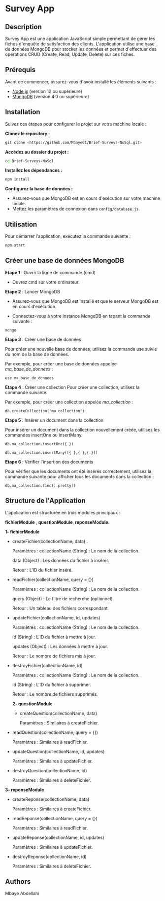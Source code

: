 # Survey App

## Description

Survey App est une application JavaScript simple permettant de gérer les fiches d'enquête de satisfaction des clients. L'application utilise une base de données MongoDB pour stocker les données et permet d'effectuer des opérations CRUD (Create, Read, Update, Delete) sur ces fiches.

## Prérequis

Avant de commencer, assurez-vous d'avoir installé les éléments suivants :

- [Node.js](https://nodejs.org/) (version 12 ou supérieure)
- [MongoDB](https://www.mongodb.com/try/download/community) (version 4.0 ou supérieure)

## Installation

Suivez ces étapes pour configurer le projet sur votre machine locale :

**Clonez le repository :**

```bash
git clone <https://github.com/Mbaye01/Brief-Surveys-NoSql.git>
```

**Accédez au dossier du projet :**

```bash
cd Brief-Surveys-NoSql

```

**Installez les dépendances :**

```bash
npm install
```

**Configurez la base de données :**

- Assurez-vous que MongoDB est en cours d'exécution sur votre machine locale.
- Mettez les paramètres de connexion dans `config/database.js`.

## Utilisation

Pour démarrer l'application, exécutez la commande suivante :

```bash
npm start
```

## Créer une base de données MongoDB

**Etape 1** : Ouvrir la ligne de commande (cmd)

- Ouvrez cmd sur votre ordinateur.

**Etape 2** : Lancer MongoDB

- Assurez-vous que MongoDB est installé et que le serveur MongoDB est en cours d'exécution.

- Connectez-vous à votre instance MongoDB en tapant la commande suivante :

```
mongo
```

**Etape 3** : Créer une base de données

Pour créer une nouvelle base de données, utilisez la commande use suivie du nom de la base de données.

Par exemple,
pour créer une base de données appelée _ma_base_de_donnees_ :

```
use ma_base_de_donnees

```

**Etape 4** : Créer une collection
Pour créer une collection, utilisez la commande suivante.

Par exemple, pour créer une collection appelée _ma_collection_ :

```
db.createCollection("ma_collection")

```

**Etape 5** : Insérer un document dans la collection

Pour insérer un document dans la collection nouvellement créée, utilisez les commandes insertOne ou insertMany.

```
db.ma_collection.insertOne({ })
```

```
db.ma_collection.insertMany([{ },{ },{ }])

```

**Etape 6** : Vérifier l'insertion des documents

Pour vérifier que les documents ont été insérés correctement, utilisez la commande suivante pour afficher tous les documents dans la collection :

```
db.ma_collection.find().pretty()
```

## Structure de l'Application

L'application est structurée en trois modules principaux :

**fichierModule** ,
**questionModule**,
**reponseModule**.

**1- fichierModule**

- createFichier(collectionName, data) .

  Paramètres :
  collectionName (String) : Le nom de la collection.

  data (Object) : Les données du fichier à insérer.

  Retour : L'ID du fichier inséré.

- readFichier(collectionName, query = {})

  Paramètres :
  collectionName (String) : Le nom de la collection.

  query (Object) : Le filtre de recherche (optionnel).

  Retour : Un tableau des fichiers correspondant.

- updateFichier(collectionName, id, updates)

  Paramètres :
  collectionName (String) : Le nom de la collection.

  id (String) : L'ID du fichier à mettre à jour.

  updates (Object) : Les données à mettre à jour.

  Retour : Le nombre de fichiers mis à jour.

- destroyFichier(collectionName, id)

  Paramètres : collectionName (String) : Le nom de la collection.

  id (String) : L'ID du fichier à supprimer.

  Retour : Le nombre de fichiers supprimés.

  **2- questionModule**

  - createQuestion(collectionName, data)

    Paramètres : Similaires à createFichier.

- readQuestion(collectionName, query = {})

  Paramètres : Similaires à readFichier.

- updateQuestion(collectionName, id, updates)

  Paramètres : Similaires à updateFichier.

- destroyQuestion(collectionName, id)

  Paramètres : Similaires à deleteFichier.

**3- reponseModule**

- createReponse(collectionName, data)

  Paramètres : Similaires à createFichier.

- readReponse(collectionName, query = {})

  Paramètres : Similaires à readFichier.

- updateReponse(collectionName, id, updates)

  Paramètres : Similaires à updateFichier.

- destroyReponse(collectionName, id)

  Paramètres : Similaires à deleteFichier.

## Authors

Mbaye Abdellahi
